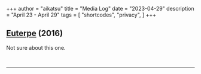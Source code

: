 +++
author = "aikatsu"
title = "Media Log"
date = "2023-04-29"
description = "April 23 - April 29"
tags = [
    "shortcodes",
    "privacy",
]
+++

## [Euterpe](https://www.mangaupdates.com/series/xpcq9av/euterpe.) (2016)

Not sure about this one.

<br>

---

<br>





